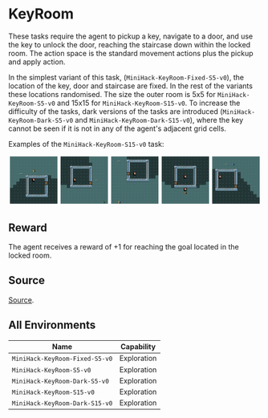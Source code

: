 # KeyRoom

These tasks require the agent to pickup a key, navigate to
a door, and use the key to unlock the door, reaching the staircase down within
the locked room. The action space is the standard movement actions plus the
pickup and apply action.

In the simplest variant of this task,
(`MiniHack-KeyRoom-Fixed-S5-v0`), the location of the key, door and staircase are
fixed. In the rest of the variants these locations randomised. The size the
outer room is 5x5 for `MiniHack-KeyRoom-S5-v0` and 15x15 for `MiniHack-KeyRoom-S15-v0`.
To increase the difficulty of the tasks, dark versions of the tasks are
introduced (`MiniHack-KeyRoom-Dark-S5-v0` and `MiniHack-KeyRoom-Dark-S15-v0`), where the
key cannot be seen if it is not in any of the agent's adjacent grid cells.

Examples of the `MiniHack-KeyRoom-S15-v0` task:

![](../imgs/keyrooms.png)

## Reward

The agent receives a reward of +1 for reaching the goal located in the locked room.

## Source

[Source](https://github.com/facebookresearch/minihack/blob/main/minihack/envs/keyroom.py).

## All Environments

| Name                           | Capability  |
| ------------------------------ | ----------- |
| `MiniHack-KeyRoom-Fixed-S5-v0` | Exploration |
| `MiniHack-KeyRoom-S5-v0`       | Exploration |
| `MiniHack-KeyRoom-Dark-S5-v0`  | Exploration |
| `MiniHack-KeyRoom-S15-v0`      | Exploration |
| `MiniHack-KeyRoom-Dark-S15-v0` | Exploration |